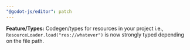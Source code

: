 ```yaml
---
"@godot-js/editor": patch
---
```


**Feature/Types:** Codegen/types for resources in your project i.e., `ResourceLoader.load("res://whatever")` is now strongly typed depending on the file path.
